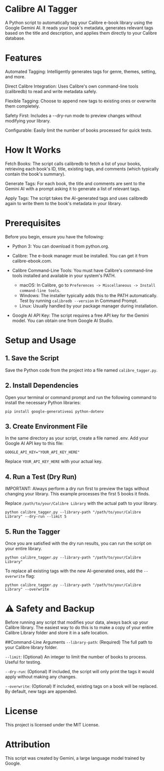 # Calibre AI Tagger
A Python script to automatically tag your Calibre e-book library using the Google Gemini AI. It reads your book's metadata, generates relevant tags based on the title and description, and applies them directly to your Calibre database.

# Features
Automated Tagging: Intelligently generates tags for genre, themes, setting, and more.

Direct Calibre Integration: Uses Calibre's own command-line tools (calibredb) to read and write metadata safely.

Flexible Tagging: Choose to append new tags to existing ones or overwrite them completely.

Safety First: Includes a --dry-run mode to preview changes without modifying your library.

Configurable: Easily limit the number of books processed for quick tests.

# How It Works
Fetch Books: The script calls calibredb to fetch a list of your books, retrieving each book's ID, title, existing tags, and comments (which typically contain the book's summary).

Generate Tags: For each book, the title and comments are sent to the Gemini AI with a prompt asking it to generate a list of relevant tags.

Apply Tags: The script takes the AI-generated tags and uses calibredb again to write them to the book's metadata in your library.

# Prerequisites
Before you begin, ensure you have the following:

- Python 3: You can download it from python.org.

- Calibre: The e-book manager must be installed. You can get it from calibre-ebook.com.

- Calibre Command-Line Tools: You must have Calibre's command-line tools installed and available in your system's PATH.

  - macOS: In Calibre, go to ```Preferences -> Miscellaneous -> Install command-line tools```.
  - Windows: The installer typically adds this to the PATH automatically. Test by running ```calibredb --version``` in Command Prompt.
  - Linux: Usually handled by your package manager during installation.

- Google AI API Key: The script requires a free API key for the Gemini model. You can obtain one from Google AI Studio.

# Setup and Usage
## 1. Save the Script

Save the Python code from the project into a file named ```calibre_tagger.py```.

## 2. Install Dependencies

Open your terminal or command prompt and run the following command to install the necessary Python libraries:

```pip install google-generativeai python-dotenv```

## 3. Create Environment File

In the same directory as your script, create a file named .env. Add your Google AI API key to this file:

```GOOGLE_API_KEY="YOUR_API_KEY_HERE"```

Replace ```YOUR_API_KEY_HERE``` with your actual key.

## 4. Run a Test (Dry Run)

IMPORTANT: Always perform a dry run first to preview the tags without changing your library. This example processes the first 5 books it finds.

Replace ```/path/to/your/Calibre Library``` with the actual path to your library.

```python calibre_tagger.py --library-path "/path/to/your/Calibre Library" --dry-run --limit 5 ```

## 5. Run the Tagger

Once you are satisfied with the dry run results, you can run the script on your entire library.

```python calibre_tagger.py --library-path "/path/to/your/Calibre Library"```

To replace all existing tags with the new AI-generated ones, add the ```--overwrite``` flag:

```python calibre_tagger.py --library-path "/path/to/your/Calibre Library" --overwrite```

# ⚠️ Safety and Backup
Before running any script that modifies your data, always back up your Calibre library. The easiest way to do this is to make a copy of your entire Calibre Library folder and store it in a safe location.

##Command-Line Arguments
```--library-path```: (Required) The full path to your Calibre library folder.

```--limit```: (Optional) An integer to limit the number of books to process. Useful for testing.

```--dry-run```: (Optional) If included, the script will only print the tags it would apply without making any changes.

```--overwrite```: (Optional) If included, existing tags on a book will be replaced. By default, new tags are appended.

# License
This project is licensed under the MIT License.


# Attribution
This script was created by Gemini, a large language model trained by Google.

